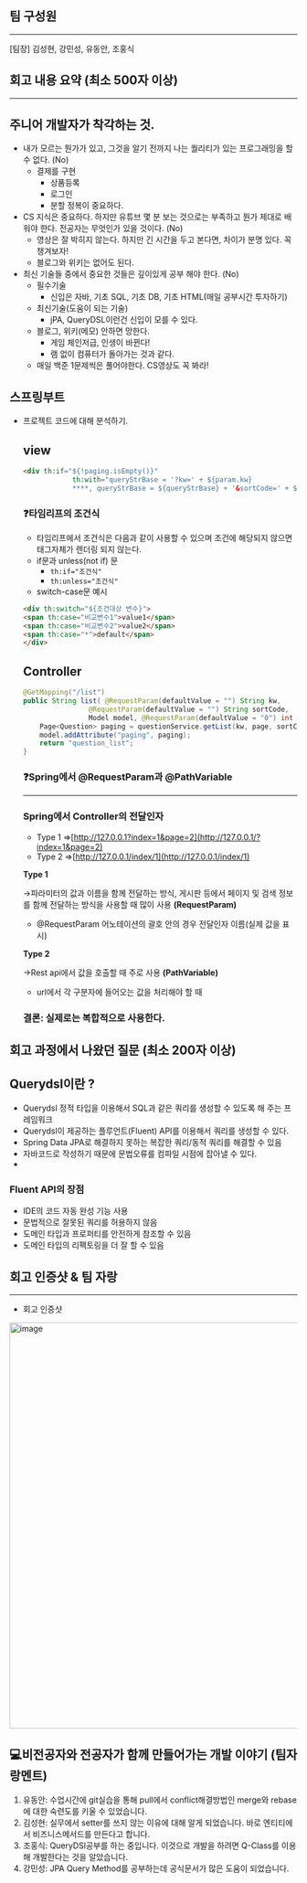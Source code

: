## 팀 구성원

---

[팀장] 김성현, 강민성, 유동안, 조홍식

## 회고 내용 요약 (최소 500자 이상)

---
## 주니어 개발자가 착각하는 것. <br>
- 내가 모르는 뭔가가 있고, 그것을 알기 전까지 나는 퀄리티가 있는 프로그래밍을 할 수 없다. (No)
    - 결제를 구현
        - 상품등록
        - 로그인
        - 분할 정복이 중요하다.
- CS 지식은 중요하다. 하지만 유튜브 몇 분 보는 것으로는 부족하고 뭔가 제대로 배워야 한다. 전공자는 무엇인가 있을 것이다. (No)
    - 영상은 잘 박히지 않는다. 하지만 긴 시간을 두고 본다면, 차이가 분명 있다. 꼭 챙겨보자!
    - 블로그와 위키는 없어도 된다.
- 최신 기술들 중에서 중요한 것들은 깊이있게 공부 해야 한다. (No)
    - 필수기술
        - 신입은 자바, 기초 SQL, 기초 DB, 기초 HTML(매일 공부시간 투자하기)
    - 최신기술(도움이 되는 기술)
        - jPA, QueryDSL이런건 신입이 모를 수 있다.
    - 블로그, 위키(메모) 안하면 망한다.
        - 게임 체인저급, 인생이 바뀐다!
        - 램 없이 컴퓨터가 돌아가는 것과 같다.
    - 매일 백준 1문제씩은 풀어야한다. CS영상도 꼭 봐라!
## 스프링부트

- 프로젝트 코드에 대해 분석하기.
    
    ## view
    
    ```html
    <div th:if="${!paging.isEmpty()}" 
    			th:with="queryStrBase = '?kw=' + ${param.kw}
    			****, queryStrBase = ${queryStrBase} + '&sortCode=' + ${param.sortCode}">
    ```
    
    ### ❓타임리프의 조건식
    
    - 타임리프에서 조건식은 다음과 같이 사용할 수 있으며 조건에 해당되지 않으면 태그자체가 렌더링 되지 않는다.
    - if문과 unless(not if) 문
        - `th:if="조건식"`
        - `th:unless="조건식"`
    - switch-case문 예시
    
    ```html
    <div th:switch="${조건대상 변수}">
    <span th:case="비교변수1">value1</span>
    <span th:case="비교변수2">value2</span>
    <span th:case="*">default</span>	
    </div>
    ```
    
    ## Controller
    
    ```java
    @GetMapping("/list")
    public String list( @RequestParam(defaultValue = "") String kw, 
    				@RequestParam(defaultValue = "") String sortCode, 
    				Model model, @RequestParam(defaultValue = "0") int page) {
        Page<Question> paging = questionService.getList(kw, page, sortCode);
        model.addAttribute("paging", paging);
        return "question_list";
    }
    ```
    
    ### ❓**Spring에서 @RequestParam과 @PathVariable**
    
    ---
    
    ### ****Spring에서 Controller의 전달인자****
    
    - Type 1 =>[http://127.0.0.1?index=1&page=2](http://127.0.0.1/?index=1&page=2)
    - Type 2 =>[http://127.0.0.1/index/1](http://127.0.0.1/index/1)
    
    **Type 1**
    
    →파라미터의 값과 이름을 함께 전달하는 방식, 게시판 등에서 페이지 및 검색 정보를 함께 전달하는 방식을 사용할 때 많이 사용 **(RequestParam)**
    
    - @RequestParam 어노테이션의 괄호 안의 경우 전달인자 이름(실제 값을 표시)
    
    **Type 2**
    
    →Rest api에서 값을 호출할 때 주로 사용 **(PathVariable)**
    
    - url에서 각 구분자에 들어오는 값을 처리해야 할 때
    
    ### 결론: 실제로는 복합적으로 사용한다.
    
    
    
## 회고 과정에서 나왔던 질문 (최소 200자 이상)

## **Querydsl이란 ?**

- Querydsl 정적 타입을 이용해서 SQL과 같은 쿼리를 생성할 수 있도록 해 주는 프레임워크
- Querydsl이 제공하는 플루언트(Fluent) API를 이용해서 쿼리를 생성할 수 있다.
- Spring Data JPA로 해결하지 못하는 복잡한 쿼리/동적 쿼리를 해결할 수 있음
- 자바코드로 작성하기 때문에 문법오류를 컴파일 시점에 잡아낼 수 있다.
- 

### Fluent API의 장점

- IDE의 코드 자동 완성 기능 사용
- 문법적으로 잘못된 쿼리를 허용하지 않음
- 도메인 타입과 프로퍼티를 안전하게 참조할 수 있음
- 도메인 타입의 리팩토링을 더 잘 할 수 있음
    
## 회고 인증샷 & 팀 자랑

---

- 회고 인증샷

<img width="711" alt="image" src="https://user-images.githubusercontent.com/53210680/188097656-65477302-faab-402f-9896-456d5b172fbc.png">


## 💻비전공자와 전공자가 함께 만들어가는 개발 이야기 (팀자랑멘트)

1. 유동안: 수업시간에 git실습을 통해 pull에서 conflict해결방법인 merge와 rebase에 대한 숙련도를 키울 수 있었습니다.
2. 김성현: 실무에서 setter를 쓰지 않는 이유에 대해 알게 되었습니다. 바로 엔티티에서 비즈니스메서드를 만든다고 합니다.
3. 조홍식: QueryDSl공부를 하는 중입니다. 이것으로 개발을 하려면 Q-Class를 이용해 개발한다는 것을 알았습니다. 
4. 강민성: JPA Query Method를 공부하는데 공식문서가 많은 도움이 되었습니다.
